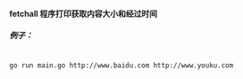 #### fetchall 程序打印获取内容大小和经过时间
     
    
##### 例子：
```

go run main.go http://www.baidu.com http://www.youku.com

```